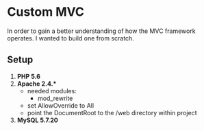 # Custom MVC

In order to gain a better understanding of how the MVC framework operates. I wanted to build one from scratch.


## Setup
1. <strong>PHP 5.6 </strong>
2. <strong>Apache 2.4.\*</strong>
    * needed modules:
        * mod_rewrite
    * set AllowOverride to All
    * point the DocumentRoot to the /web directory within project
3. <strong>MySQL 5.7.20</strong>
